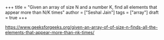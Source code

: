+++
title = "Given an array of size N and a number K, find all elements that appear more than N/K times"
author = ["Seshal Jain"]
tags = ["array"]
draft = true
+++

<https://www.geeksforgeeks.org/given-an-array-of-of-size-n-finds-all-the-elements-that-appear-more-than-nk-times/>
